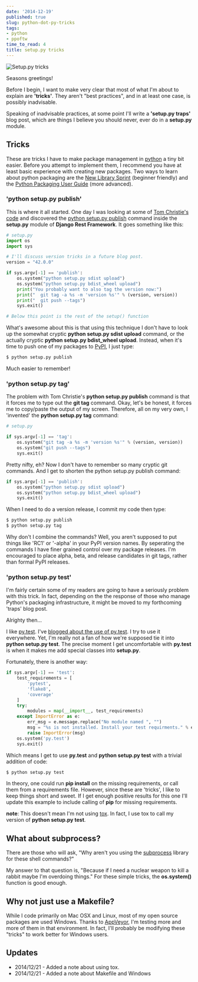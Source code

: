 ```yaml
---
date: '2014-12-19'
published: true
slug: python-dot-py-tricks
tags:
- python
- ppoftw
time_to_read: 4
title: setup.py tricks
---
```


![Setup.py tricks](images/setup.png)

Seasons greetings!

Before I begin, I want to make very clear that most of what I'm about
to explain are **'tricks'**. They aren't "best practices", and in
at least one case, is possibly inadvisable.

Speaking of inadvisable practices, at some point I'll write a
**'setup.py traps'** blog post, which are things I believe you should
never, ever do in a **setup.py** module.

## Tricks

These are tricks I have to make package management in
[python](https://python.org) a tiny bit easier. Before you attempt to
implement them, I recommend you have at least basic experience with
creating new packages. Two ways to learn about python packaging are the
[New Library
Sprint](https://audreyr.gitbooks.io/new-library-sprint/content/)
(beginner friendly) and the [Python Packaging User
Guide](https://python-packaging-user-guide.readthedocs.org) (more
advanced).

### 'python setup.py publish'

This is where it all started. One day I was looking at some of [Tom
Christie's code](https://github.com/tomchristie) and discovered the
[python setup.py
publish](https://github.com/tomchristie/django-rest-framework/blob/971578ca345c3d3bae7fd93b87c41d43483b6f05/setup.py#L61-L67)
command inside the **setup.py** module of **Django Rest Framework**. It
goes something like this:

``` python
# setup.py
import os
import sys

# I'll discuss version tricks in a future blog post.
version = "42.0.0"

if sys.argv[-1] == 'publish':
    os.system("python setup.py sdist upload")
    os.system("python setup.py bdist_wheel upload")
    print("You probably want to also tag the version now:")
    print("  git tag -a %s -m 'version %s'" % (version, version))
    print("  git push --tags")
    sys.exit()

# Below this point is the rest of the setup() function
```

What's awesome about this is that using this technique I don't have to
look up the somewhat cryptic **python setup.py sdist upload** command,
or the actually cryptic **python setup.py bdist_wheel upload**.
Instead, when it's time to push one of my packages to
[PyPI](https://pypi.python.org/pypi), I just type:

``` bash
$ python setup.py publish
```

Much easier to remember!

### 'python setup.py tag'

The problem with Tom Christie's **python setup.py publish** command is
that it forces me to type out the **git tag** command. Okay, let's be
honest, it forces me to copy/paste the output of my screen. Therefore,
all on my very own, I 'invented' the **python setup.py tag** command:

``` python
# setup.py

if sys.argv[-1] == 'tag':
    os.system("git tag -a %s -m 'version %s'" % (version, version))
    os.system("git push --tags")
    sys.exit()
```

Pretty nifty, eh? Now I don't have to remember so many cryptic git
commands. And I get to shorten the python setup.py publish command:

``` python
if sys.argv[-1] == 'publish':
    os.system("python setup.py sdist upload")
    os.system("python setup.py bdist_wheel upload")
    sys.exit()
```

When I need to do a version release, I commit my code then type:

``` bash
$ python setup.py publish
$ python setup.py tag
```

Why don't I combine the commands? Well, you aren't supposed to put
things like 'RC1' or '-alpha' in your PyPI version names. By
seperating the commands I have finer grained control over my package
releases. I'm encouraged to place alpha, beta, and release candidates
in git tags, rather than formal PyPI releases.

### 'python setup.py test'

I'm fairly certain some of my readers are going to have a seriously
problem with this trick. In fact, depending on the the response of those
who manage Python's packaging infrastructure, it might be moved to my
forthcoming 'traps' blog post.

Alrighty then...

I like [py.test](https://pytest.org). I've [blogged about the use of
py.test](/pytest-no-boilerplate-testing.html). I
try to use it everywhere. Yet, I'm really not a fan of how we're
supposed tie it into **python setup.py test**. The precise moment I get
uncomfortable with **py.test** is when it makes me add special classes
into **setup.py**.

Fortunately, there is another way:

``` python
if sys.argv[-1] == 'test':
    test_requirements = [
        'pytest',
        'flake8',
        'coverage'
    ]
    try:
        modules = map(__import__, test_requirements)
    except ImportError as e:
        err_msg = e.message.replace("No module named ", "")
        msg = "%s is not installed. Install your test requirments." % err_msg
        raise ImportError(msg)
    os.system('py.test')
    sys.exit()
```

Which means I get to use **py.test** and **python setup.py test** with a
trivial addition of code:

``` bash
$ python setup.py test
```

In theory, one could run **pip install** on the missing requirements, or
call them from a requirements file. However, since these are 'tricks',
I like to keep things short and sweet. If I get enough positive results
for this one I'll update this example to include calling of **pip** for
missing requirements.

**note**: This doesn't mean I'm not using
[tox](https://pypi.python.org/pypi/tox). In fact, I use tox to call my
version of **python setup.py test**.

## What about subprocess?

There are those who will ask, "Why aren't you using the
[subprocess](https://docs.python.org/2/library/subprocess.html) library
for these shell commands?"

My answer to that question is, "Because if I need a nuclear weapon to
kill a rabbit maybe I'm overdoing things." For these simple tricks,
the **os.system()** function is good enough.

## Why not just use a Makefile?

While I code primarily on Mac OSX and Linux, most of my open source
packages are used Windows. Thanks to [AppVeyor](https://appveyor.com),
I'm testing more and more of them in that environment. In fact, I'll
probably be modifying these "tricks" to work better for Windows users.

## Updates

-   2014/12/21 - Added a note about using tox.
-   2014/12/21 - Added a note about Makefile and Windows
